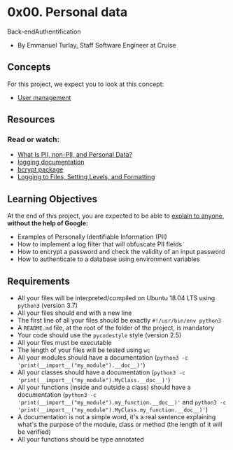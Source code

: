 # 0x00. Personal data
Back-endAuthentification

+ By Emmanuel Turlay, Staff Software Engineer at Cruise
## Concepts
For this project, we expect you to look at this concept:

+ [User management](https://intranet.alxswe.com/concepts)

## Resources
### Read or watch:

+ [What Is PII, non-PII, and Personal Data?](https://piwik.pro/blog/what-is-pii-personal-data/)
+ [logging documentation](https://docs.python.org/3/library/logging.html)
+ [bcrypt package](https://github.com/pyca/bcrypt/)
+ [Logging to Files, Setting Levels, and Formatting](https://www.youtube.com/watch?v=-ARI4Cz-awo)

## Learning Objectives
At the end of this project, you are expected to be able to [explain to anyone](https://fs.blog/feynman-learning-technique/), **without the help of Google:**

+ Examples of Personally Identifiable Information (PII)
+ How to implement a log filter that will obfuscate PII fields
+ How to encrypt a password and check the validity of an input password
+ How to authenticate to a database using environment variables

## Requirements
+ All your files will be interpreted/compiled on Ubuntu 18.04 LTS using `python3` (version 3.7)
+ All your files should end with a new line
+ The first line of all your files should be exactly `#!/usr/bin/env python3`
+ A `README.md` file, at the root of the folder of the project, is mandatory
+ Your code should use the `pycodestyle` style (version 2.5)
+ All your files must be executable
+ The length of your files will be tested using `wc`
+ All your modules should have a documentation (`python3 -c 'print(__import__("my_module").__doc__)'`)
+ All your classes should have a documentation (`python3 -c 'print(__import__("my_module").MyClass.__doc__)'`)
+ All your functions (inside and outside a class) should have a documentation (`python3 -c 
  'print(__import__("my_module").my_function.__doc__)'` and `python3 -c
  'print(__import__("my_module").MyClass.my_function.__doc__)'`)
+ A documentation is not a simple word, it's a real sentence explaining what's the purpose of the module, class or method (the length of 
  it will be verified)
+ All your functions should be type annotated
